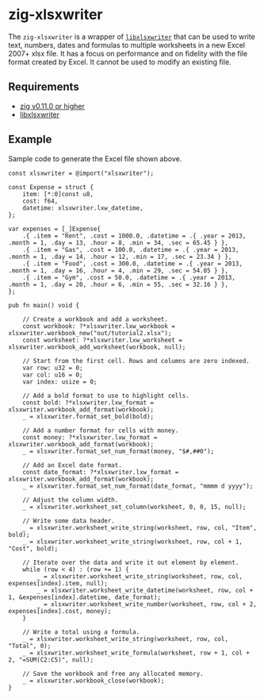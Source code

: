# zig-xlsxwriter

The `zig-xlsxwriter` is a wrapper of [`libxlsxwriter`](https://github.com/jmcnamara/libxlsxwriter) that can be used to write text, numbers,
dates and formulas to multiple worksheets in a new Excel 2007+ xlsx file. It
has a focus on performance and on fidelity with the file format created by
Excel. It cannot be used to modify an existing file.


## Requirements

- [zig v0.11.0 or higher](https://ziglang.org/download)
- [libxlsxwriter](https://github.com/jmcnamara/libxlsxwriter)


## Example

Sample code to generate the Excel file shown above.

```zig
const xlsxwriter = @import("xlsxwriter");

const Expense = struct {
    item: [*:0]const u8,
    cost: f64,
    datetime: xlsxwriter.lxw_datetime,
};

var expenses = [_]Expense{
    .{ .item = "Rent", .cost = 1000.0, .datetime = .{ .year = 2013, .month = 1, .day = 13, .hour = 8, .min = 34, .sec = 65.45 } },
    .{ .item = "Gas", .cost = 100.0, .datetime = .{ .year = 2013, .month = 1, .day = 14, .hour = 12, .min = 17, .sec = 23.34 } },
    .{ .item = "Food", .cost = 300.0, .datetime = .{ .year = 2013, .month = 1, .day = 16, .hour = 4, .min = 29, .sec = 54.05 } },
    .{ .item = "Gym", .cost = 50.0, .datetime = .{ .year = 2013, .month = 1, .day = 20, .hour = 6, .min = 55, .sec = 32.16 } },
};

pub fn main() void {

    // Create a workbook and add a worksheet.
    const workbook: ?*xlsxwriter.lxw_workbook = xlsxwriter.workbook_new("out/tutorial2.xlsx");
    const worksheet: ?*xlsxwriter.lxw_worksheet = xlsxwriter.workbook_add_worksheet(workbook, null);

    // Start from the first cell. Rows and columns are zero indexed.
    var row: u32 = 0;
    var col: u16 = 0;
    var index: usize = 0;

    // Add a bold format to use to highlight cells.
    const bold: ?*xlsxwriter.lxw_format = xlsxwriter.workbook_add_format(workbook);
    _ = xlsxwriter.format_set_bold(bold);

    // Add a number format for cells with money.
    const money: ?*xlsxwriter.lxw_format = xlsxwriter.workbook_add_format(workbook);
    _ = xlsxwriter.format_set_num_format(money, "$#,##0");

    // Add an Excel date format.
    const date_format: ?*xlsxwriter.lxw_format = xlsxwriter.workbook_add_format(workbook);
    _ = xlsxwriter.format_set_num_format(date_format, "mmmm d yyyy");

    // Adjust the column width.
    _ = xlsxwriter.worksheet_set_column(worksheet, 0, 0, 15, null);

    // Write some data header.
    _ = xlsxwriter.worksheet_write_string(worksheet, row, col, "Item", bold);
    _ = xlsxwriter.worksheet_write_string(worksheet, row, col + 1, "Cost", bold);

    // Iterate over the data and write it out element by element.
    while (row < 4) : (row += 1) {
        _ = xlsxwriter.worksheet_write_string(worksheet, row, col, expenses[index].item, null);
        _ = xlsxwriter.worksheet_write_datetime(worksheet, row, col + 1, &expenses[index].datetime, date_format);
        _ = xlsxwriter.worksheet_write_number(worksheet, row, col + 2, expenses[index].cost, money);
    }

    // Write a total using a formula.
    _ = xlsxwriter.worksheet_write_string(worksheet, row, col, "Total", 0);
    _ = xlsxwriter.worksheet_write_formula(worksheet, row + 1, col + 2, "=SUM(C2:C5)", null);

    // Save the workbook and free any allocated memory.
    _ = xlsxwriter.workbook_close(workbook);
}
```
